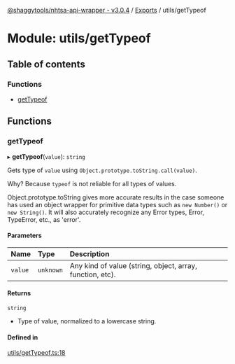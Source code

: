 [@shaggytools/nhtsa-api-wrapper - v3.0.4](../index.md) / [Exports](../modules.md) / utils/getTypeof

# Module: utils/getTypeof

## Table of contents

### Functions

- [getTypeof](utils_getTypeof.md#gettypeof)

## Functions

### getTypeof

▸ **getTypeof**(`value`): `string`

Gets type of `value` using `Object.prototype.toString.call(value)`.

Why? Because `typeof` is not reliable for all types of values.

Object.prototype.toString gives more accurate results in the case someone has used an object wrapper
for primitive data types such as `new Number()` or `new String()`.
It will also accurately recognize any Error types, Error, TypeError, etc., as 'error'.

#### Parameters

| Name    | Type      | Description                                               |
| :------ | :-------- | :-------------------------------------------------------- |
| `value` | `unknown` | Any kind of value (string, object, array, function, etc). |

#### Returns

`string`

- Type of value, normalized to a lowercase string.

#### Defined in

[utils/getTypeof.ts:18](https://github.com/ShaggyTech/nhtsa-api-wrapper/blob/main/packages/lib/src/utils/getTypeof.ts#L18)
